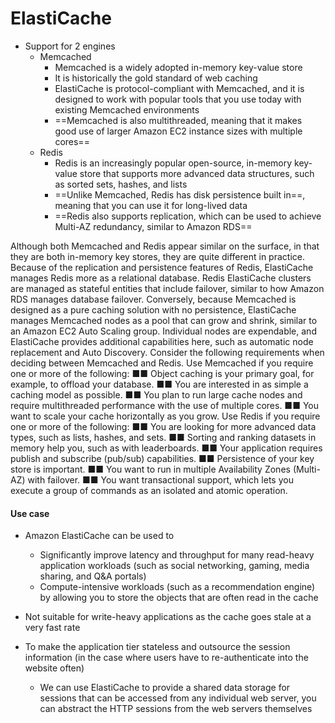 # ElastiCache

- Support for 2 engines
	- Memcached
		- Memcached is a widely adopted in-memory key-value store
		- It is historically the gold standard of web caching
		- ElastiCache is protocol-compliant with Memcached, and it is designed to work with popular tools that you use today with existing Memcached environments
		- ==Memcached is also multithreaded, meaning that it makes good use of larger Amazon EC2 instance sizes with multiple cores==
	- Redis
		- Redis is an increasingly popular open-source, in-memory key-value store that supports more advanced data structures, such as sorted sets, hashes, and lists
		- ==Unlike Memcached, Redis has disk persistence built in==, meaning that you can use it for long-lived data
		- ==Redis also supports replication, which can be used to achieve Multi-AZ redundancy, similar to Amazon RDS==

Although both Memcached and Redis appear similar on the surface, in that they are both
in-memory key stores, they are quite different in practice. Because of the replication and
persistence features of Redis, ElastiCache manages Redis more as a relational database.
Redis ElastiCache clusters are managed as stateful entities that include failover, similar to
how Amazon RDS manages database failover.
Conversely, because Memcached is designed as a pure caching solution with no persistence,
ElastiCache manages Memcached nodes as a pool that can grow and shrink, similar
to an Amazon EC2 Auto Scaling group. Individual nodes are expendable, and ElastiCache
provides additional capabilities here, such as automatic node replacement and Auto
Discovery.
Consider the following requirements when deciding between Memcached and Redis.
Use Memcached if you require one or more of the following:
■■ Object caching is your primary goal, for example, to offload your database.
■■ You are interested in as simple a caching model as possible.
■■ You plan to run large cache nodes and require multithreaded performance with the use
of multiple cores.
■■ You want to scale your cache horizontally as you grow.
Use Redis if you require one or more of the following:
■■ You are looking for more advanced data types, such as lists, hashes, and sets.
■■ Sorting and ranking datasets in memory help you, such as with leaderboards.
■■ Your application requires publish and subscribe (pub/sub) capabilities.
■■ Persistence of your key store is important.
■■ You want to run in multiple Availability Zones (Multi-AZ) with failover.
■■ You want transactional support, which lets you execute a group of commands as an
isolated and atomic operation.


#### Use case

- Amazon ElastiCache can be used to 
	- Significantly improve latency and throughput for many read-heavy application workloads (such as social networking, gaming, media sharing, and Q&A portals) 
	- Compute-intensive workloads (such as a recommendation engine) by allowing you to store the objects that are often read in the cache
	
- Not suitable for write-heavy applications as the cache goes stale at a very fast rate

- To make the application tier stateless and outsource the session information (in the case where users have to re-authenticate into the website often)
	- We can use ElastiCache to provide a shared data storage for sessions that can be accessed from any individual web server, you can abstract the HTTP sessions from the web servers themselves